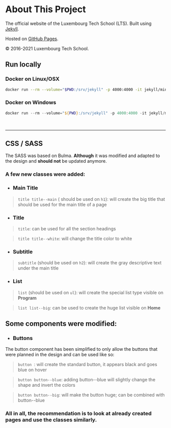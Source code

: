 # About This Project

The official website of the Luxembourg Tech School (LTS).
Built using [Jekyll](https://jekyllrb.com).

Hosted on [GitHub Pages](https://pages.github.com).

&copy; 2016-2021 Luxembourg Tech School.

## Run locally

### Docker on Linux/OSX

```bash
docker run --rm --volume="$PWD:/srv/jekyll" -p 4000:4000 -it jekyll/minimal jekyll serve
```

### Docker on Windows

```powershell
docker run --rm --volume="${PWD}:/srv/jekyll" -p 4000:4000 -it jekyll/minimal jekyll serve
```
<br>

***

## CSS / SASS

The SASS was based on Bulma. **Although** it was modified and adapted to the design and **should not** be updated anymore.

### A few new classes were added:

- ### Main Title
>```title title--main``` ( should be used on ```h1```): will create the big title that should be used for the main title of a page

- ### Title
>```title```: can be used for all the section headings

>```title title--white```: will change the title color to white

- ### Subtitle
>```subtitle``` (should be used on ```h2```): will create the gray descriptive text under the main title

- ### List
>```list``` (should be used on ```ul```): will create the special list type visible on **Program**

> ```list list--big```: can be used to create the huge list visible on **Home**

## Some components were modified:

- ### Buttons
The button component has been simplified to only allow the buttons that were planned in the design and can be used like so:
>```button ```: will create the standard button, it appears black and goes blue on hover

>```button button--blue```: adding button--blue will slightly change the shape and invert the colors

>```button button--big```: will make the button huge; can be combined with button--blue

### All in all, the recommendation is to look at already created pages and use the classes similarly.